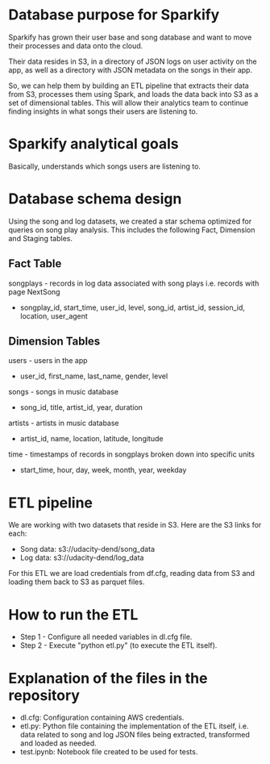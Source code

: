 # Database purpose for Sparkify
Sparkify has grown their user base and song database and want to move their processes and data onto the cloud. 

Their data resides in S3, in a directory of JSON logs on user activity on the app, as well as a directory with JSON metadata on the songs in their app. 

So, we can help them by building an ETL pipeline that extracts their data from S3, processes them using Spark, and loads the data back into S3 as a set of dimensional tables. This will allow their analytics team to continue finding insights in what songs their users are listening to.

# Sparkify analytical goals
Basically, understands which songs users are listening to.

# Database schema design
Using the song and log datasets, we created a star schema optimized for queries on song play analysis. 
This includes the following Fact, Dimension and Staging tables.

## Fact Table
songplays - records in log data associated with song plays i.e. records with page NextSong 
- songplay_id, start_time, user_id, level, song_id, artist_id, session_id, location, user_agent

## Dimension Tables
users - users in the app 
- user_id, first_name, last_name, gender, level

songs - songs in music database 
- song_id, title, artist_id, year, duration

artists - artists in music database 
- artist_id, name, location, latitude, longitude

time - timestamps of records in songplays broken down into specific units 
- start_time, hour, day, week, month, year, weekday

# ETL pipeline
We are working with two datasets that reside in S3. Here are the S3 links for each:

- Song data: s3://udacity-dend/song_data
- Log data: s3://udacity-dend/log_data

For this ETL we are load credentials from df.cfg, reading data from S3 and loading them back to S3 as parquet files.

# How to run the ETL
- Step 1 - Configure all needed variables in dl.cfg file.
- Step 2 - Execute "python etl.py" (to execute the ETL itself).

# Explanation of the files in the repository
- dl.cfg: Configuration containing AWS credentials.
- etl.py: Python file containing the implementation of the ETL itself, i.e. data related to song and log JSON files being extracted, transformed and loaded as needed.
- test.ipynb: Notebook file created to be used for tests.